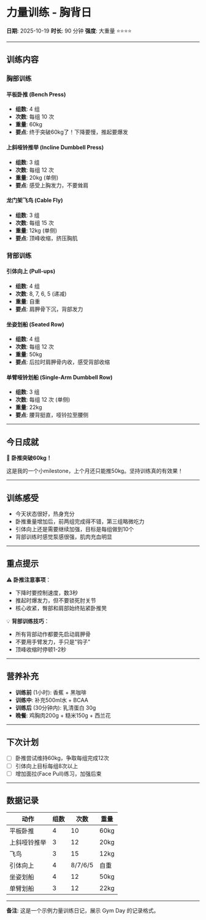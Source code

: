 # 力量训练 - 胸背日

**日期**: 2025-10-19
**时长**: 90 分钟
**强度**: 大重量 ⭐⭐⭐⭐

---

## 训练内容

### 胸部训练

#### 平板卧推 (Bench Press)
- **组数**: 4 组
- **次数**: 每组 10 次
- **重量**: 60kg
- **要点**: 终于突破60kg了！下降要慢，推起要爆发

#### 上斜哑铃推举 (Incline Dumbbell Press)
- **组数**: 3 组
- **次数**: 每组 12 次
- **重量**: 20kg (单侧)
- **要点**: 感受上胸发力，不要耸肩

#### 龙门架飞鸟 (Cable Fly)
- **组数**: 3 组
- **次数**: 每组 15 次
- **重量**: 12kg (单侧)
- **要点**: 顶峰收缩，挤压胸肌

### 背部训练

#### 引体向上 (Pull-ups)
- **组数**: 4 组
- **次数**: 8, 7, 6, 5 (递减)
- **重量**: 自重
- **要点**: 肩胛骨下沉，背部发力

#### 坐姿划船 (Seated Row)
- **组数**: 4 组
- **次数**: 每组 12 次
- **重量**: 50kg
- **要点**: 后拉时肩胛骨内收，感受背部收缩

#### 单臂哑铃划船 (Single-Arm Dumbbell Row)
- **组数**: 3 组
- **次数**: 每组 12 次 (单侧)
- **重量**: 22kg
- **要点**: 腰背挺直，哑铃拉至腰侧

---

## 今日成就

🎉 **卧推突破60kg！**

这是我的一个小milestone，上个月还只能推50kg。坚持训练真的有效果！

---

## 训练感受

- 今天状态很好，热身充分
- 卧推重量增加后，前两组完成得不错，第三组略微吃力
- 引体向上还是需要继续加强，目标是每组做到10个
- 背部训练时感觉泵感很强，肌肉充血明显

---

## 重点提示

⚠️ **卧推注意事项**：
- 下降时要控制速度，数3秒
- 推起时爆发力，但不要锁死肘关节
- 核心收紧，臀部和肩部始终贴紧卧推凳

💡 **背部训练技巧**：
- 所有背部动作都要先启动肩胛骨
- 不要用手臂发力，手只是"钩子"
- 顶峰收缩时停顿1-2秒

---

## 营养补充

- **训练前** (1小时): 香蕉 + 黑咖啡
- **训练中**: 补充500ml水 + BCAA
- **训练后** (30分钟内): 乳清蛋白 30g
- **晚餐**: 鸡胸肉200g + 糙米150g + 西兰花

---

## 下次计划

- [ ] 卧推尝试维持60kg，争取每组完成12次
- [ ] 引体向上目标每组8次以上
- [ ] 增加面拉(Face Pull)练习，加强后束

---

## 数据记录

| 动作 | 组数 | 次数 | 重量 |
|------|------|------|------|
| 平板卧推 | 4 | 10 | 60kg |
| 上斜哑铃推举 | 3 | 12 | 20kg |
| 飞鸟 | 3 | 15 | 12kg |
| 引体向上 | 4 | 8/7/6/5 | 自重 |
| 坐姿划船 | 4 | 12 | 50kg |
| 单臂划船 | 3 | 12 | 22kg |

---

**备注**: 这是一个示例力量训练日记，展示 Gym Day 的记录格式。
